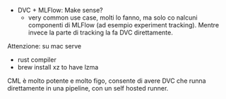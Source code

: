 - DVC + MLFlow: Make sense? 
    - very common use case, molti lo fanno, ma solo co nalcuni componenti di MLFlow (ad esempio experiment tracking). 
    Mentre invece la parte di tracking la fa DVC direttamente.

Attenzione: su mac serve
- rust compiler
- brew install xz to have lzma

CML è molto potente e molto figo, consente di avere DVC che runna direttamente in una pipeline, con un self hosted runner.

